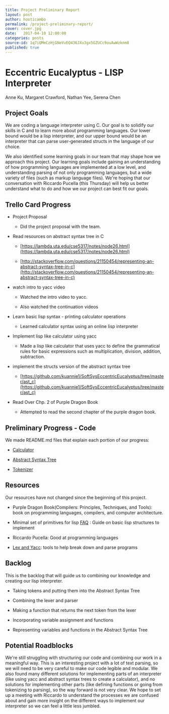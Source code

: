 ```yaml
---
title: Project Preliminary Report
layout: post
author: hooticambo
permalink: /project-preliminary-report/
cover: cover.jpg
date:   2017-04-10 12:00:00
categories: posts
source-id: 1q7iQMmCzHjGNeVvEQ436JXu3gx5GZUCc9ouAwWzknm8
published: true
---
```

# Eccentric Eucalyptus - LISP Interpreter

Anne Ku, Margaret Crawford, Nathan Yee, Serena Chen

## Project Goals

We are coding a language interpreter using C. Our goal is to solidify our skills in C and to learn more about programming languages. Our lower bound would be a lisp interpreter, and our upper bound would be an interpreter that can parse user-generated structs in the language of our choice.

We also identified some learning goals in our team that may shape how we approach this project. Our learning goals include gaining an understanding of how programming languages are implemented at a low level, and understanding parsing of not only programming languages, but a wide variety of files (such as markup language files). We're hoping that our conversation with Riccardo Pucella (this Thursday) will help us better understand what to do and how we our project can best fit our goals.

## Trello Card Progress

* Project Proposal

    * Did the project proposal with the team.

* Read resources on abstract syntax tree in C

    * [https://lambda.uta.edu/cse5317/notes/node26.html](https://lambda.uta.edu/cse5317/notes/node26.html)

    * [http://stackoverflow.com/questions/21150454/representing-an-abstract-syntax-tree-in-c](http://stackoverflow.com/questions/21150454/representing-an-abstract-syntax-tree-in-c)

* watch intro to yacc video

    * Watched the intro video to yacc.

    * Also watched the continuation videos

* Learn basic lisp syntax - printing calculator operations

    * Learned calculator syntax using an online lisp interpreter

* Implement lisp like calculator using yacc

    * Made a lisp like calculator that uses yacc to define the grammatical rules for basic expressions such as multiplication, division, addition, subtraction.

* implement the structs version of the abstract syntax tree

    * [https://github.com/kuannie1/SoftSysEccentricEucalyptus/tree/master/ast_c](https://github.com/kuannie1/SoftSysEccentricEucalyptus/tree/master/ast_c)

* Read Over Chp. 2 of Purple Dragon Book

    * Attempted to read the second chapter of the purple dragon book. 

## Preliminary Progress - Code

We made README.md files that explain each portion of our progress:

* [Calculator](https://github.com/kuannie1/SoftSysEccentricEucalyptus/blob/f8b7856a831d8d3615915983c6e197d467f1ab60/calculator/prefix_calculator/prefix_calculator.md)

* [Abstract Syntax Tree](https://github.com/kuannie1/SoftSysEccentricEucalyptus/tree/f8b7856a831d8d3615915983c6e197d467f1ab60/ast_c)

* [Tokenizer](https://github.com/kuannie1/SoftSysEccentricEucalyptus/tree/f8b7856a831d8d3615915983c6e197d467f1ab60/lex_examples)

## Resources

Our resources have not changed since the beginning of this project. 

* Purple Dragon Book(Compilers: Principles, Techniques, and Tools): book on programming languages, compilers, and computer architecture. 

* Minimal set of primitives for lisp [FAQ](http://www.faqs.org/faqs/lisp-faq/part1/section-6.html) : Guide on basic lisp structures to implement

* Riccardo Pucella: Good at programming languages

* [Lex and Yacc](http://dinosaur.compilertools.net/): tools to help break down and parse programs

## Backlog

This is the backlog that will guide us to combining our knowledge and creating our lisp interpreter.

* Taking tokens and putting them into the Abstract Syntax Tree

* Combining the lexer and parser

* Making a function that returns the next token from the lexer

* Incorporating variable assignment and functions

* Representing variables and functions in the Abstract Syntax Tree

## Potential Roadblocks

We're still struggling with structuring our code and combining our work in a meaningful way. This is an interesting project with a lot of text parsing, so we will need to be very careful to make our code legible and modular. We also found many different solutions for implementing parts of an interpreter (like using yacc and abstract syntax trees to create a calculator), and no solutions for implementing other parts (like defining functions or going from tokenizing to parsing), so the way forward is not very clear. We hope to set up a meeting with Riccardo to understand the processes we are confused about and gain more insight on the different ways to implement our interpreter so we can feel a little less jumbled.

